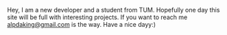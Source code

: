 Hey, I am a new developer and a student from TUM.
Hopefully one day this site will be full with interesting projects. 
If you want to reach me alpdaking@gmail.com is the way.
Have a nice dayy:)

